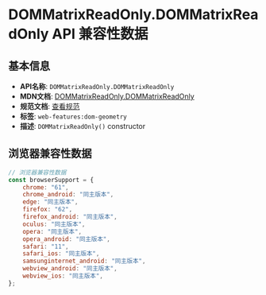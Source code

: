 # DOMMatrixReadOnly.DOMMatrixReadOnly API 兼容性数据

## 基本信息

- **API名称**: `DOMMatrixReadOnly.DOMMatrixReadOnly`
- **MDN文档**: [DOMMatrixReadOnly.DOMMatrixReadOnly](https://developer.mozilla.org/docs/Web/API/DOMMatrixReadOnly/DOMMatrixReadOnly)
- **规范文档**: [查看规范](https://drafts.fxtf.org/geometry/#dom-dommatrixreadonly-dommatrixreadonly)
- **标签**: `web-features:dom-geometry`
- **描述**: `DOMMatrixReadOnly()` constructor

## 浏览器兼容性数据

```javascript
// 浏览器兼容性数据
const browserSupport = {
    chrome: "61",
    chrome_android: "同主版本",
    edge: "同主版本",
    firefox: "62",
    firefox_android: "同主版本",
    oculus: "同主版本",
    opera: "同主版本",
    opera_android: "同主版本",
    safari: "11",
    safari_ios: "同主版本",
    samsunginternet_android: "同主版本",
    webview_android: "同主版本",
    webview_ios: "同主版本",
};

```

